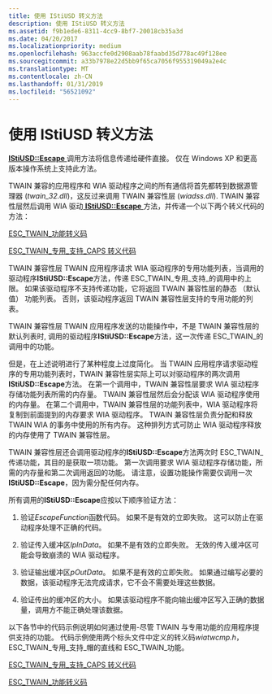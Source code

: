 ```yaml
---
title: 使用 IStiUSD 转义方法
description: 使用 IStiUSD 转义方法
ms.assetid: f9b1ede6-8311-4cc9-8bf7-20018cb35a3d
ms.date: 04/20/2017
ms.localizationpriority: medium
ms.openlocfilehash: 963accfe0d2908aab78faabd35d778ac49f128ee
ms.sourcegitcommit: a33b7978e22d5bb9f65ca7056f955319049a2e4c
ms.translationtype: MT
ms.contentlocale: zh-CN
ms.lasthandoff: 01/31/2019
ms.locfileid: "56521092"
---
```

# <a name="using-the-istiusd-escape-method"></a>使用 IStiUSD 转义方法





[ **IStiUSD::Escape** ](https://msdn.microsoft.com/library/windows/hardware/ff543815)调用方法将信息传递给硬件直接。 仅在 Windows XP 和更高版本操作系统上支持此方法。

TWAIN 兼容的应用程序和 WIA 驱动程序之间的所有通信将首先都转到数据源管理器 (*twain\_32.dll*)，这反过来调用 TWAIN 兼容性层 (*wiadss.dll*). TWAIN 兼容性层然后调用 WIA 驱动[ **IStiUSD::Escape** ](https://msdn.microsoft.com/library/windows/hardware/ff543815)方法，并传递一个以下两个转义代码的方法：

[ESC\_TWAIN\_功能转义码](esc-twain-capability-escape-code.md)

[ESC\_TWAIN\_专用\_支持\_CAPS 转义代码](esc-twain-private-supported-caps-escape-code.md)

TWAIN 兼容性层 TWAIN 应用程序请求 WIA 驱动程序的专用功能列表，当调用的驱动程序**IStiUSD::Escape**方法，传递 ESC\_TWAIN\_专用\_支持\_的调用中的上限。 如果该驱动程序不支持传递功能，它将返回 TWAIN 兼容性层的静态 （默认值） 功能列表。 否则，该驱动程序返回 TWAIN 兼容性层支持的专用功能的列表。

TWAIN 兼容性层 TWAIN 应用程序发送的功能操作中，不是 TWAIN 兼容性层的默认列表时, 调用的驱动程序**IStiUSD::Escape**方法，这一次传递 ESC\_TWAIN\_的调用中的功能。

但是，在上述说明进行了某种程度上过度简化。 当 TWAIN 应用程序请求驱动程序的专用功能列表时，TWAIN 兼容性层实际上可以对驱动程序的两次调用**IStiUSD::Escape**方法。 在第一个调用中，TWAIN 兼容性层要求 WIA 驱动程序存储功能列表所需的内存量。 TWAIN 兼容性层然后会分配该 WIA 驱动程序使用的内存量。 在第二个调用中，TWAIN 兼容性层的功能列表中，WIA 驱动程序将复制到前面提到的内存要求 WIA 驱动程序。 TWAIN 兼容性层负责分配和释放 TWAIN WIA 的事务中使用的所有内存。 这种排列方式可防止 WIA 驱动程序释放的内存使用了 TWAIN 兼容性层。

TWAIN 兼容性层还会调用驱动程序的**IStiUSD::Escape**方法两次时 ESC\_TWAIN\_传递功能，其目的是获取一项功能。 第一次调用要求 WIA 驱动程序存储功能，所需的内存量和第二次调用返回的功能。 请注意，设置功能操作需要仅调用一次**IStiUSD::Escape**，因为需分配任何内存。

所有调用的**IStiUSD::Escape**应按以下顺序验证方法：

1.  验证*EscapeFunction*函数代码。 如果不是有效的立即失败。 这可以防止在驱动程序处理不正确的代码。

2.  验证传入缓冲区*lpInData*。 如果不是有效的立即失败。 无效的传入缓冲区可能会导致崩溃的 WIA 驱动程序。

3.  验证输出缓冲区*pOutData*。 如果不是有效的立即失败。 如果通过编写必要的数据，该驱动程序无法完成请求，它不会不需要处理这些数据。

4.  验证传出的缓冲区的大小。 如果该驱动程序不能向输出缓冲区写入正确的数据量，调用方不能正确处理该数据。

以下各节中的代码示例说明如何通过使用-尽管 TWAIN 与专用功能的应用程序提供支持的功能。 代码示例使用两个标头文件中定义的转义码*wiatwcmp.h*，ESC\_TWAIN\_专用\_支持\_帽的直线和 ESC\_TWAIN\_功能。

[ESC\_TWAIN\_专用\_支持\_CAPS 转义代码](esc-twain-private-supported-caps-escape-code.md)

[ESC\_TWAIN\_功能转义码](esc-twain-capability-escape-code.md)

 

 




